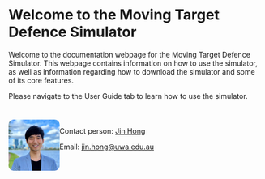 # Welcome to the Moving Target Defence Simulator

Welcome to the documentation webpage for the Moving Target Defence Simulator. This webpage contains information on how to use the simulator, as well as information regarding how to download the simulator and some of its core features.

Please navigate to the User Guide tab to learn how to use the simulator.

<div style="display: flex; padding-top: 24px;">
    <div style="flex: 1;">
        <img src="JinHong.jpeg" alt="Alt Text" width="150" style="border-radius: 10px;">
    </div>
    <div style="flex: 4;">
        <p>Contact person: <a href="https://research-repository.uwa.edu.au/en/persons/jin-hong">Jin Hong</a></p>
        <p>Email: <a href=mailto:“jin.hong@uwa.edu.au”>jin.hong@uwa.edu.au</a></p>
    </div>
</div>


